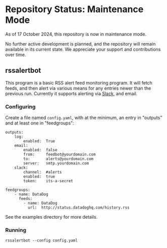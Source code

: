 # Repository Status: Maintenance Mode

As of 17 October 2024, this repository is now in maintenance mode.

No further active development is planned, and the repository will remain available in its current state. We appreciate your support and contributions over time.

## rssalertbot

This program is a basic RSS alert feed monitoring program.  It will fetch feeds,
and then alert via various means for any entries newer than the previous
run.  Currently it supports alerting via [Slack](https://slack.com/), and
email.

### Configuring

Create a file named `config.yaml`, with at the minimum, an entry in "outputs"
and at least one in "feedgroups":

```
outputs:
    log:
        enabled:  True
    email:
        enabled:  false
        from:     feedbot@yourdomain.com
        to:       alerts@yourdomain.com
        server:   smtp.yourdomain.com
    slack:
        channel:  #alerts
        enabled:  true
        token:    its-a-secret

feedgroups:
    - name: DataDog
      feeds:
        - name: DataDog
          url:  http://status.datadoghq.com/history.rss
```

See the examples directory for more details.

### Running

```
rssalertbot --config config.yaml
```
